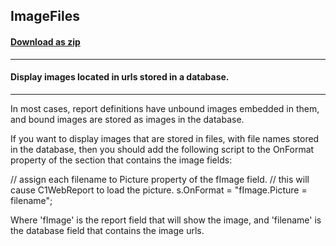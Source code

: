 ## ImageFiles
#### [Download as zip](https://minhaskamal.github.io/DownGit/#/home?url=https://github.com/GrapeCity/ComponentOne-WinForms-Samples/tree/master/NetFramework\Reports\C1WebReport\CS\ImageFiles)
____
#### Display images located in urls stored in a database.
____
In most cases, report definitions have unbound images embedded in them, and bound images are stored as images in the database. 

If you want to display images that are stored in files, with file names stored in the database, then you should add the following script to the OnFormat property of the section that contains the image fields: 

// assign each filename to Picture property of the fImage field. // this will cause C1WebReport to load the picture. s.OnFormat = "fImage.Picture = filename"; 

Where 'fImage' is the report field that will show the image, and 'filename' is the database field that contains the image urls. 